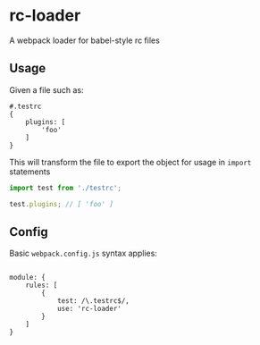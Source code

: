 # rc-loader
A webpack loader for babel-style rc files

## Usage

Given a file such as:

```
#.testrc
{
    plugins: [
        'foo'
    ]
}
```

This will transform the file to export the object for usage in `import` statements

```javascript
import test from './testrc';

test.plugins; // [ 'foo' ]

```

## Config

Basic `webpack.config.js` syntax applies:

```

module: {
    rules: [
        {
            test: /\.testrc$/,
            use: 'rc-loader'
        }
    ]    
}

```

